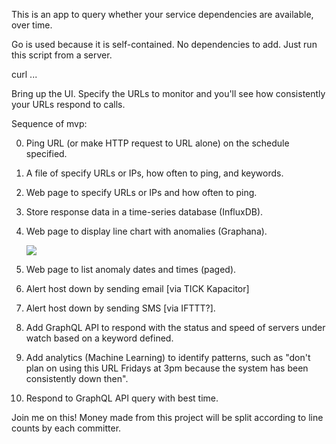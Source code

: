 This is an app to query whether your service dependencies are available, over time.

Go is used because it is self-contained. No dependencies to add. 
Just run this script from a server.

   curl ...

Bring up the UI. Specify the URLs to monitor and you'll see how consistently your URLs respond to calls.

Sequence of mvp:

0. Ping URL (or make HTTP request to URL alone) on the schedule specified.
0. A file of specify URLs or IPs, how often to ping, and keywords.
0. Web page to specify URLs or IPs and how often to ping.

0. Store response data in a time-series database (InfluxDB).
0. Web page to display line chart with anomalies (Graphana).

   ![](https://cloud.githubusercontent.com/assets/243499/9864408/a7fff336-5b8c-11e5-8797-99494656a976.png)

0. Web page to list anomaly dates and times (paged).
0. Alert host down by sending email [via TICK Kapacitor]
0. Alert host down by sending SMS [via IFTTT?]. 
0. Add GraphQL API to respond with the status and speed of servers under watch based on a keyword defined.

0. Add analytics (Machine Learning) to identify patterns, such as "don't plan on using this URL Fridays at 3pm because the system has been consistently down then".

0. Respond to GraphQL API query with best time.

Join me on this!
Money made from this project will be split according to line counts by each committer.
